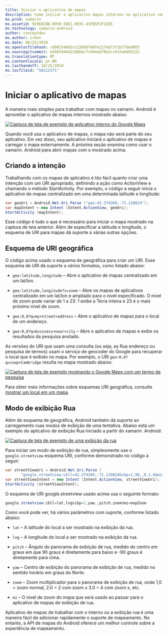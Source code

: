 ```yaml
---
title: Iniciar o aplicativo de mapas
description: Como iniciar o aplicativo mapas internos no aplicativo xamarin. Android.
ms.prod: xamarin
ms.assetid: 929EACB8-8950-50E1-093C-43FB5F1F1CD5
ms.technology: xamarin-android
author: conceptdev
ms.author: crdun
ms.date: 06/25/2018
ms.openlocfilehash: cd80154602cc22668768fe217da7371b77ded003
ms.sourcegitcommit: e268fd44422d0bbc7c944a678e2cc633a0493122
ms.translationtype: MT
ms.contentlocale: pt-BR
ms.lasthandoff: 10/25/2018
ms.locfileid: "50112371"
---
```

# <a name="launching-the-maps-application"></a>Iniciar o aplicativo de mapas

A maneira mais simples para trabalhar com mapas no xamarin. Android é aproveitar o aplicativo de mapas internos mostrado abaixo:

[![Captura de tela de exemplo de aplicativo interno do Google Maps](maps-application-images/01-mapsapplication.png)](maps-application-images/01-mapsapplication.png#lightbox)

Quando você usa o aplicativo de mapas, o mapa não será parte do seu aplicativo. Em vez disso, seu aplicativo iniciará o aplicativo de mapas e carregar o mapa externamente. A próxima seção examina como usar o xamarin. Android para abrir mapas com o mostrado acima.


## <a name="creating-the-intent"></a>Criando a intenção

Trabalhando com os mapas de aplicativo é tão fácil quanto criar uma intenção com um URI apropriado, definindo a ação como ActionView e chamando o método StartActivity. Por exemplo, o código a seguir inicia o aplicativo de mapas centralizado em uma determinada latitude e longitude:

```csharp
var geoUri = Android.Net.Uri.Parse ("geo:42.374260,-71.120824");
var mapIntent = new Intent (Intent.ActionView, geoUri);
StartActivity (mapIntent);
```

Esse código é tudo o que é necessário para iniciar o mapa mostrado na captura de tela anterior. Além de especificar a latitude e longitude, o esquema de URI para mapas dá suporte a várias outras opções.


## <a name="geo-uri-scheme"></a>Esquema de URI geográfica

O código acima usado o esquema de geográfica para criar um URI. Esse esquema de URI dá suporte a vários formatos, como listado abaixo:

-   `geo:latitude,longitude` &ndash; Abre o aplicativo de mapas centralizado em um lat/lon. 

-   `geo:latitude,longitude?z=zoom` &ndash; Abre os mapas de aplicativos centralizado em um lat/lon e ampliado para o nível especificado. O nível de zoom pode variar de 1 a 23: 1 exibe a Terra inteira e 23 é o mais próximo nível de zoom.

-   `geo:0,0?q=my+street+address` &ndash; Abre o aplicativo de mapas para o local de um endereço. 

-   `geo:0,0?q=business+near+city` &ndash; Abre o aplicativo de mapas e exibe os resultados da pesquisa anotado. 


As versões do URI que usam uma consulta (ou seja, as Rua endereço ou pesquisa de termos) usam o serviço de geocoder do Google para recuperar o local que é exibido no mapa. Por exemplo, o URI `geo:0,0?q=coop+Cambridge` resulta no mapa mostrado abaixo:

[![Captura de tela de exemplo mostrando o Google Maps com um termo de pesquisa](maps-application-images/02-mapsearch.png)](maps-application-images/02-mapsearch.png#lightbox)



Para obter mais informações sobre esquemas URI geográfica, consulte [mostrar um local em um mapa](http://developer.android.com/guide/components/intents-common.html#Maps).


## <a name="street-view"></a>Modo de exibição Rua

Além do esquema de geográfica, Android também dá suporte ao carregamento ruas modos de exibição de uma tentativa. Abaixo está um exemplo do aplicativo de exibição Rua iniciado a partir do xamarin. Android:

[![Captura de tela de exemplo de uma exibição da rua](maps-application-images/03-streetview.png)](maps-application-images/03-streetview.png#lightbox)

Para iniciar um modo de exibição de rua, simplesmente use o `google.streetview` esquema URI, conforme demonstrado no código a seguir:

```csharp
var streetViewUri = Android.Net.Uri.Parse (
       "google.streetview:cbll=42.374260,-71.120824&cbp=1,90,,0,1.0&mz=20");  
var streetViewIntent = new Intent (Intent.ActionView, streetViewUri);  
StartActivity (streetViewIntent);
```

O esquema de URI google.streetview usado acima usa o seguinte formato:

```csharp
google.streetview:cbll=lat,lng&cbp=1,yaw,,pitch,zoom&mz=mapZoom
```

Como você pode ver, há vários parâmetros com suporte, conforme listado abaixo:

-   `lat` &ndash; A latitude do local a ser mostrado na exibição da rua.

-   `lng` &ndash; A longitude do local a ser mostrado na exibição da rua.

-   `pitch` &ndash; Ângulo do panorama de exibição de rua, medido do centro em graus em que 90 graus é diretamente para baixo e -90 graus é diretamente para cima.

-   `yaw` &ndash; Centro de exibição do panorama de exibição de rua, medido no sentido horário em graus do Norte.

-   `zoom` &ndash; Zoom multiplicador para o panorama de exibição de rua, onde 1,0 = zoom normal, 2.0 = 2 com zoom x 3.0 = 4 com zoom x, etc.

-   `mz` &ndash; O nível de zoom do mapa que será usado ao passar para o aplicativo de mapas de exibição de rua.


Aplicativo de mapas de trabalhar com o interno ou a exibição rua é uma maneira fácil de adicionar rapidamente o suporte de mapeamento. No entanto, a API de mapas do Android oferece um melhor controle sobre a experiência de mapeamento.
